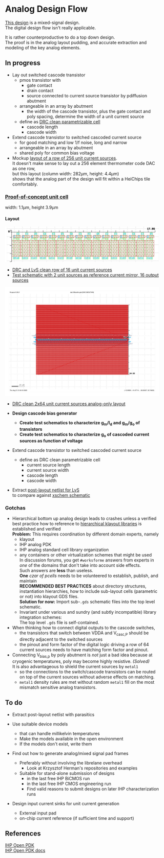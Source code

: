 # Analog Design Flow  

[This design](./README.md) is a mixed-signal design.  
The digital design flow isn't really applicable.  
  
It is rather counterproductive to do a top down design.  
The proof is in the analog layout pudding, 
and accurate extraction and modeling of the key analog elements.  

## In progress  

* Lay out switched cascode transistor  
    * pmos transistor with  
        * gate contact  
        * drain contact  
        * source connected to current source transistor by pdiffusion abutment  
    * arrangeable in an array by abutment  
        * the width of the cascode transistor, plus the gate contact and poly spacing, 
          determine the width of a unit current source  
    * define as [DRC clean parametrizable cell](https://github.com/tatzelbrumm/klayoutAPI/blob/master/switched_pmos_cascode.py)  
        * cascode length  
        * cascode width  
* Extend cascode transistor to switched cascoded current source  
    * for good matching and low 1/f noise, long and narrow  
    * arrangeable in an array by abutment  
    * shared poly for common bias voltage    
* Mockup [layout of a row of 256 unit current sources](https://github.com/tatzelbrumm/PUDDING/blob/tatzelbranch/gds/pcascsrc256.gds).  
It doesn't make sense to lay out a 256 element thermometer code DAC as one row,  
but this layout (column width: 282&mu;m, height: 4.4&mu;m)  
shows that the analog part of the design will fit within a HeiChips tile comfortably.  

### [Proof-of-concept unit cell](https://github.com/tatzelbrumm/PUDDING/blob/tatzelbranch/gds/swcascsrc_playground.gds)  

width: 1.1&mu;m, height 3.9&mu;m  

#### Layout
![proof-of-concept: array of 16 switched cascoded pmos current sources](pix/swsources16.jpg)    

* [DRC and LvS clean row of 16 unit current sources](https://github.com/jobueh/PUDDING/blob/tatzelbranch/gds/swsources16.gds)  
* [Test schematic with 2 unit sources as reference current mirror, 16 output sources](https://github.com/jobueh/PUDDING/blob/tatzelbranch/xschem/test_pcascsrc16_DC.sch)  

![draft: 2 rows of 64 switched cascoded pmos current sources with 2x2 diode connected reference transistors at the ends of the rows](pix/dac128out4in_draft.jpg)  

* [DRC clean 2x64 unit current sources analog-only layout](https://github.com/jobueh/PUDDING/blob/tatzelbranch/gds/dac128out4in.gds)

* **Design cascode bias generator**  
    * **Create test schematics to characterize g<sub>m</sub>/I<sub>d</sub> and g<sub>m</sub>/g<sub>o</sub> of transistors**  
    * **Create test schematics to characterize g<sub>o</sub> of cascoded current sources as function of voltage**  
* Extend cascode transistor to switched cascoded current source  
    * define as DRC clean parametrizable cell  
        * current source length  
        * current source width  
        * cascode length  
        * cascode width  
* Extract [post-layout netlist for LvS](https://github.com/jobueh/PUDDING/blob/tatzelbranch/gds/PCASCSRC16_extracted.cir)  
  to compare against [xschem schematic](https://github.com/jobueh/PUDDING/blob/tatzelbranch/xschem/simulation/pcascsrc16.spice)  

### Gotchas

* Hierarchical bottom up analog design leads to crashes unless a verified best practice how to reference to [hierarchical klayout libraries](https://github.com/tatzelbrumm/klayoutAPI/tree/master) is established and verified    
    **Problem:** This requires coordination by different domain experts, namely  
    * klayout  
    * IHP analog PDK  
    * IHP analog standard cell library organization  
    * any containers or other virtualization schemes that might be used  
    In discussion forums, you get `#worksforme` answers from experts in *one* of the domains
    that don't take into account side effects.    
    Such answers are **less** than useless.  
    **One** *czar of pcells* needs to be volunteered to establish, publish, and maintain    
    **RECOMMENDED BEST PRACTICES** about directory structures, instantiation hierarchies, how to include sub-layout cells (parametric or not) into klayout GDS files.  
    **Solution for now:** Import sub-`.gds` schematic files into the top level schematic.  
    * Invariant under various and sundry (and subtly incompatible) library integration schemes:    
      The top level `.gds` file is self-contained.
* When thinking how to connect digital outputs to the cascode switches,  
    * the transistors that switch between VDDA and V<sub>casc,P</sub> should be directly adjacent to the switched sources  
    * the pinout and form factor of the digital logic driving a row of 64 current sources needs to have matching form factor and pinout.
* Connecting V<sub>bias,p</sub> by poly abutment is *not* just a bad idea because at cryogenic temperatures, poly may become highly resistive. *(Solved)*  
    It is also advantageous to shield the current sources by `metal1`  
    * so the connections to the switch/cascode transistors can be routed on top of the current sources without adverse effects on matching.  
    * `metal1` density rules are met without random `metal1` fill on the most mismatch sensitive analog transistors.  

## To do  

* Extract post-layout netlist with parasitics  
* Use suitable device models  
    * that can handle millikelvin temperatures  
    * Make the models available in the open environment  
    * If the models don't exist, write them  

* Find out how to generate analog/mixed signal pad frames  
    * Preferably without involving the librelane overhead  
        * Look at Krzysztof Herman's repositories and examples  
    * Suitable for stand-alone submission of designs 
        * in the last free IHP BiCMOS run  
        * in the last free IHP CMOS engineering run  
        * Find valid reasons to submit designs on later IHP characterization runs  

* Design input current sinks for unit current generation  
    * External input pad  
    * on-chip current reference (if sufficient time and support)  

## References  

[IHP Open PDK](https://github.com/IHP-GmbH/IHP-Open-PDK/)  
[IHP Open PDK docs](https://github.com/IHP-GmbH/IHP-Open-PDK-docs/)  
